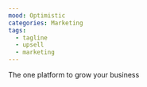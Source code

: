 ```yaml
---
mood: Optimistic
categories: Marketing
tags:
  - tagline
  - upsell
  - marketing
---
```

The one platform to grow your business